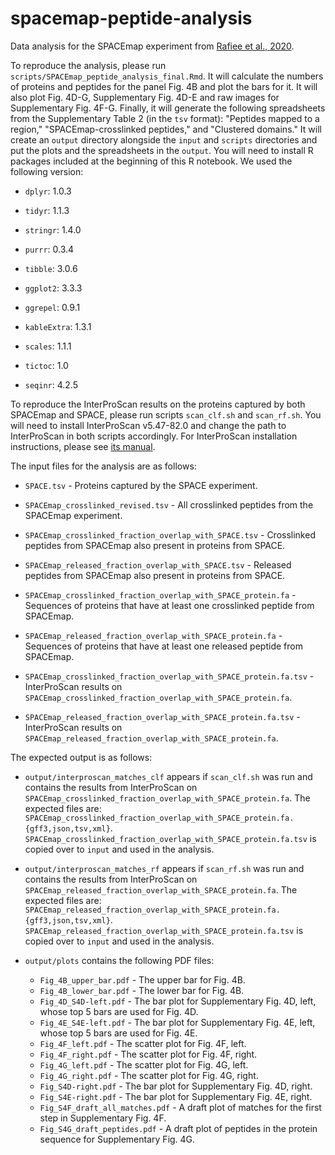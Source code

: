 # spacemap-peptide-analysis
Data analysis for the SPACEmap experiment from [Rafiee et al., 2020](https://www.biorxiv.org/content/10.1101/2020.07.13.200212v6).

To reproduce the analysis, please run `scripts/SPACEmap_peptide_analysis_final.Rmd`. It will calculate the numbers of proteins and peptides for the panel Fig. 4B and plot the bars for it. It will also plot Fig. 4D-G, Supplementary Fig. 4D-E and raw images for Supplementary Fig. 4F-G. Finally, it will generate the following spreadsheets from the Supplementary Table 2 (in the `tsv` format): "Peptides mapped to a region," "SPACEmap-crosslinked peptides," and "Clustered domains." It will create an `output` directory alongside the `input` and `scripts` directories and put the plots and the spreadsheets in the `output`. You will need to install R packages included at the beginning of this R notebook. We used the following version:

- `dplyr`: 1.0.3

- `tidyr`: 1.1.3

- `stringr`: 1.4.0

- `purrr`: 0.3.4

- `tibble`: 3.0.6

- `ggplot2`: 3.3.3

- `ggrepel`: 0.9.1

- `kableExtra`: 1.3.1

- `scales`: 1.1.1

- `tictoc`: 1.0

- `seqinr`: 4.2.5

To reproduce the InterProScan results on the proteins captured by both SPACEmap and SPACE, please run scripts `scan_clf.sh` and `scan_rf.sh`. You will need to install InterProScan v5.47-82.0 and change the path to InterProScan in both scripts accordingly. For InterProScan installation instructions, please see [its manual](https://interproscan-docs.readthedocs.io/en/latest/InstallationRequirements.html).

The input files for the analysis are as follows:

- `SPACE.tsv` - Proteins captured by the SPACE experiment.

- `SPACEmap_crosslinked_revised.tsv` - All crosslinked peptides from the SPACEmap experiment.

- `SPACEmap_crosslinked_fraction_overlap_with_SPACE.tsv` - Crosslinked peptides from SPACEmap also present in proteins from SPACE.

- `SPACEmap_released_fraction_overlap_with_SPACE.tsv` - Released peptides from SPACEmap also present in proteins from SPACE.

- `SPACEmap_crosslinked_fraction_overlap_with_SPACE_protein.fa` - Sequences of proteins that have at least one crosslinked peptide from SPACEmap.

- `SPACEmap_released_fraction_overlap_with_SPACE_protein.fa` - Sequences of proteins that have at least one released peptide from SPACEmap.

- `SPACEmap_crosslinked_fraction_overlap_with_SPACE_protein.fa.tsv` - InterProScan results on `SPACEmap_crosslinked_fraction_overlap_with_SPACE_protein.fa`.

- `SPACEmap_released_fraction_overlap_with_SPACE_protein.fa.tsv` - InterProScan results on `SPACEmap_released_fraction_overlap_with_SPACE_protein.fa`.

The expected output is as follows:

- `output/interproscan_matches_clf` appears if `scan_clf.sh` was run and contains the results from InterProScan on `SPACEmap_crosslinked_fraction_overlap_with_SPACE_protein.fa`. The expected files are: `SPACEmap_crosslinked_fraction_overlap_with_SPACE_protein.fa.{gff3,json,tsv,xml}`. `SPACEmap_crosslinked_fraction_overlap_with_SPACE_protein.fa.tsv` is copied over to `input` and used in the analysis.

- `output/interproscan_matches_rf` appears if `scan_rf.sh` was run and contains the results from InterProScan on `SPACEmap_released_fraction_overlap_with_SPACE_protein.fa`. The expected files are: `SPACEmap_released_fraction_overlap_with_SPACE_protein.fa.{gff3,json,tsv,xml}`. `SPACEmap_released_fraction_overlap_with_SPACE_protein.fa.tsv` is copied over to `input` and used in the analysis.

- `output/plots` contains the following PDF files:
    - `Fig_4B_upper_bar.pdf` - The upper bar for Fig. 4B.
    - `Fig_4B_lower_bar.pdf` - The lower bar for Fig. 4B.
    - `Fig_4D_S4D-left.pdf` - The bar plot for Supplementary Fig. 4D, left, whose top 5 bars are used for Fig. 4D.
    - `Fig_4E_S4E-left.pdf` - The bar plot for Supplementary Fig. 4E, left, whose top 5 bars are used for Fig. 4E.
    - `Fig_4F_left.pdf` - The scatter plot for Fig. 4F, left.
    - `Fig_4F_right.pdf` - The scatter plot for Fig. 4F, right.
    - `Fig_4G_left.pdf` - The scatter plot for Fig. 4G, left.
    - `Fig_4G_right.pdf` - The scatter plot for Fig. 4G, right.
    - `Fig_S4D-right.pdf` - The bar plot for Supplementary Fig. 4D, right.
    - `Fig_S4E-right.pdf` - The bar plot for Supplementary Fig. 4E, right.
    - `Fig_S4F_draft_all_matches.pdf` - A draft plot of matches for the first step in Supplementary Fig. 4F.
    - `Fig_S4G_draft_peptides.pdf` - A draft plot of peptides in the protein sequence for Supplementary Fig. 4G.
